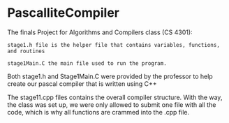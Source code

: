 # PascalliteCompiler

The finals Project for Algorithms and Compilers class (CS 4301):
    
    stage1.h file is the helper file that contains variables, functions, and routines
    
    stage1Main.C the main file used to run the program.

Both stage1.h and Stage1Main.C were provided by the professor to help create our pascal compiler that is written using C++

The stage11.cpp files contains the overall compiler structure. With the way, the class was set up, we were only allowed to submit one file with all the code,
    which is why all functions are crammed into the .cpp file. 
